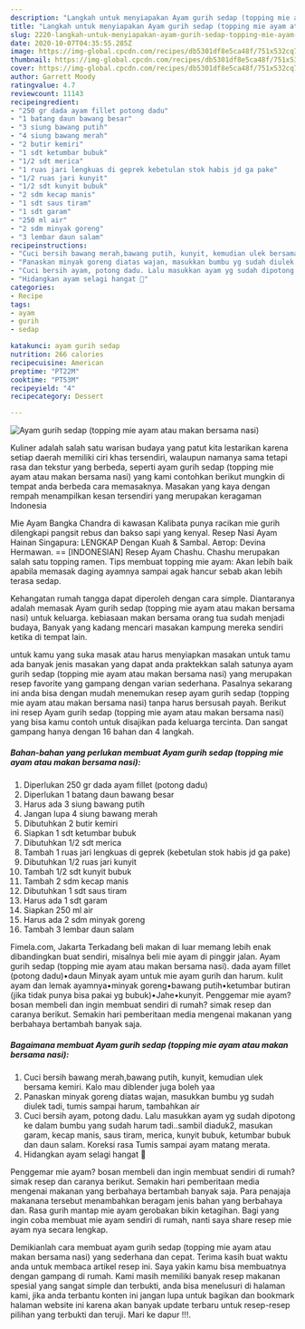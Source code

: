 ```yaml
---
description: "Langkah untuk menyiapakan Ayam gurih sedap (topping mie ayam atau makan bersama nasi) Teruji"
title: "Langkah untuk menyiapakan Ayam gurih sedap (topping mie ayam atau makan bersama nasi) Teruji"
slug: 2220-langkah-untuk-menyiapakan-ayam-gurih-sedap-topping-mie-ayam-atau-makan-bersama-nasi-teruji
date: 2020-10-07T04:35:55.285Z
image: https://img-global.cpcdn.com/recipes/db5301df8e5ca48f/751x532cq70/ayam-gurih-sedap-topping-mie-ayam-atau-makan-bersama-nasi-foto-resep-utama.jpg
thumbnail: https://img-global.cpcdn.com/recipes/db5301df8e5ca48f/751x532cq70/ayam-gurih-sedap-topping-mie-ayam-atau-makan-bersama-nasi-foto-resep-utama.jpg
cover: https://img-global.cpcdn.com/recipes/db5301df8e5ca48f/751x532cq70/ayam-gurih-sedap-topping-mie-ayam-atau-makan-bersama-nasi-foto-resep-utama.jpg
author: Garrett Moody
ratingvalue: 4.7
reviewcount: 11143
recipeingredient:
- "250 gr dada ayam fillet potong dadu"
- "1 batang daun bawang besar"
- "3 siung bawang putih"
- "4 siung bawang merah"
- "2 butir kemiri"
- "1 sdt ketumbar bubuk"
- "1/2 sdt merica"
- "1 ruas jari lengkuas di geprek kebetulan stok habis jd ga pake"
- "1/2 ruas jari kunyit"
- "1/2 sdt kunyit bubuk"
- "2 sdm kecap manis"
- "1 sdt saus tiram"
- "1 sdt garam"
- "250 ml air"
- "2 sdm minyak goreng"
- "3 lembar daun salam"
recipeinstructions:
- "Cuci bersih bawang merah,bawang putih, kunyit, kemudian ulek bersama kemiri. Kalo mau diblender juga boleh yaa"
- "Panaskan minyak goreng diatas wajan, masukkan bumbu yg sudah diulek tadi, tumis sampai harum, tambahkan air"
- "Cuci bersih ayam, potong dadu. Lalu masukkan ayam yg sudah dipotong ke dalam bumbu yang sudah harum tadi..sambil diaduk2, masukan garam, kecap manis, saus tiram, merica, kunyit bubuk, ketumbar bubuk dan daun salam. Koreksi rasa Tumis sampai ayam matang merata."
- "Hidangkan ayam selagi hangat 💝"
categories:
- Recipe
tags:
- ayam
- gurih
- sedap

katakunci: ayam gurih sedap 
nutrition: 266 calories
recipecuisine: American
preptime: "PT22M"
cooktime: "PT53M"
recipeyield: "4"
recipecategory: Dessert

---
```



![Ayam gurih sedap (topping mie ayam atau makan bersama nasi)](https://img-global.cpcdn.com/recipes/db5301df8e5ca48f/751x532cq70/ayam-gurih-sedap-topping-mie-ayam-atau-makan-bersama-nasi-foto-resep-utama.jpg)

Kuliner adalah salah satu warisan budaya yang patut kita lestarikan karena setiap daerah memiliki ciri khas tersendiri, walaupun namanya sama tetapi rasa dan tekstur yang berbeda, seperti ayam gurih sedap (topping mie ayam atau makan bersama nasi) yang kami contohkan berikut mungkin di tempat anda berbeda cara memasaknya. Masakan yang kaya dengan rempah menampilkan kesan tersendiri yang merupakan keragaman Indonesia

Mie Ayam Bangka Chandra di kawasan Kalibata punya racikan mie gurih dilengkapi pangsit rebus dan bakso sapi yang kenyal. Resep Nasi Ayam Hainan Singapura: LENGKAP Dengan Kuah &amp; Sambal. Автор: Devina Hermawan. == [INDONESIAN] Resep Ayam Chashu. Chashu merupakan salah satu topping ramen. Tips membuat topping mie ayam: Akan lebih baik apabila memasak daging ayamnya sampai agak hancur sebab akan lebih terasa sedap.

Kehangatan rumah tangga dapat diperoleh dengan cara simple. Diantaranya adalah memasak Ayam gurih sedap (topping mie ayam atau makan bersama nasi) untuk keluarga. kebiasaan makan bersama orang tua sudah menjadi budaya, Banyak yang kadang mencari masakan kampung mereka sendiri ketika di tempat lain.

untuk kamu yang suka masak atau harus menyiapkan masakan untuk tamu ada banyak jenis masakan yang dapat anda praktekkan salah satunya ayam gurih sedap (topping mie ayam atau makan bersama nasi) yang merupakan resep favorite yang gampang dengan varian sederhana. Pasalnya sekarang ini anda bisa dengan mudah menemukan resep ayam gurih sedap (topping mie ayam atau makan bersama nasi) tanpa harus bersusah payah.
Berikut ini resep Ayam gurih sedap (topping mie ayam atau makan bersama nasi) yang bisa kamu contoh untuk disajikan pada keluarga tercinta. Dan sangat gampang hanya dengan 16 bahan dan 4 langkah.


<!--inarticleads1-->

##### Bahan-bahan yang perlukan membuat Ayam gurih sedap (topping mie ayam atau makan bersama nasi):

1. Diperlukan 250 gr dada ayam fillet (potong dadu)
1. Diperlukan 1 batang daun bawang besar
1. Harus ada 3 siung bawang putih
1. Jangan lupa 4 siung bawang merah
1. Dibutuhkan 2 butir kemiri
1. Siapkan 1 sdt ketumbar bubuk
1. Dibutuhkan 1/2 sdt merica
1. Tambah 1 ruas jari lengkuas di geprek (kebetulan stok habis jd ga pake)
1. Dibutuhkan 1/2 ruas jari kunyit
1. Tambah 1/2 sdt kunyit bubuk
1. Tambah 2 sdm kecap manis
1. Dibutuhkan 1 sdt saus tiram
1. Harus ada 1 sdt garam
1. Siapkan 250 ml air
1. Harus ada 2 sdm minyak goreng
1. Tambah 3 lembar daun salam


Fimela.com, Jakarta Terkadang beli makan di luar memang lebih enak dibandingkan buat sendiri, misalnya beli mie ayam di pinggir jalan. Ayam gurih sedap (topping mie ayam atau makan bersama nasi). dada ayam fillet (potong dadu)•daun Minyak ayam untuk mie ayam gurih dan harum. kulit ayam dan lemak ayamnya•minyak goreng•bawang putih•ketumbar butiran (jika tidak punya bisa pakai yg bubuk)•Jahe•kunyit. Penggemar mie ayam? bosan membeli dan ingin membuat sendiri di rumah? simak resep dan caranya berikut. Semakin hari pemberitaan media mengenai makanan yang berbahaya bertambah banyak saja. 

<!--inarticleads2-->

##### Bagaimana membuat  Ayam gurih sedap (topping mie ayam atau makan bersama nasi):

1. Cuci bersih bawang merah,bawang putih, kunyit, kemudian ulek bersama kemiri. Kalo mau diblender juga boleh yaa
1. Panaskan minyak goreng diatas wajan, masukkan bumbu yg sudah diulek tadi, tumis sampai harum, tambahkan air
1. Cuci bersih ayam, potong dadu. Lalu masukkan ayam yg sudah dipotong ke dalam bumbu yang sudah harum tadi..sambil diaduk2, masukan garam, kecap manis, saus tiram, merica, kunyit bubuk, ketumbar bubuk dan daun salam. Koreksi rasa Tumis sampai ayam matang merata.
1. Hidangkan ayam selagi hangat 💝


Penggemar mie ayam? bosan membeli dan ingin membuat sendiri di rumah? simak resep dan caranya berikut. Semakin hari pemberitaan media mengenai makanan yang berbahaya bertambah banyak saja. Para penajaja makanana tersebut menambahkan beragam jenis bahan yang berbahaya dan. Rasa gurih mantap mie ayam gerobakan bikin ketagihan. Bagi yang ingin coba membuat mie ayam sendiri di rumah, nanti saya share resep mie ayam nya secara lengkap. 

Demikianlah cara membuat ayam gurih sedap (topping mie ayam atau makan bersama nasi) yang sederhana dan cepat. Terima kasih buat waktu anda untuk membaca artikel resep ini. Saya yakin kamu bisa membuatnya dengan gampang di rumah. Kami masih memiliki banyak resep makanan spesial yang sangat simple dan terbukti, anda bisa menelusuri di halaman kami, jika anda terbantu konten ini jangan lupa untuk bagikan dan bookmark halaman website ini karena akan banyak update terbaru untuk resep-resep pilihan yang terbukti dan teruji. Mari ke dapur !!!. 

